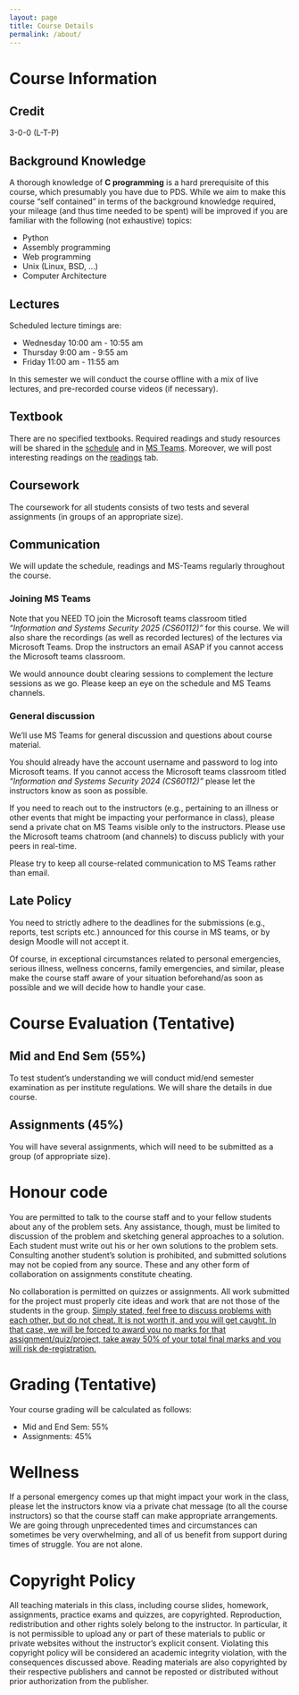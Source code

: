 ```yaml
---
layout: page
title: Course Details
permalink: /about/
---
```

# Course Information
## Credit
3-0-0 (L-T-P)

## Background Knowledge
A thorough knowledge of **C programming** is a hard prerequisite of this course, which presumably you have due to PDS. While we aim to make this course “self contained” in terms of the background knowledge required, your mileage (and thus time needed to be spent) will be improved if you are familiar with the following (not exhaustive) topics:

*   Python
*   Assembly programming
*   Web programming
*   Unix (Linux, BSD, …)
*   Computer Architecture

## Lectures
Scheduled lecture timings are:

*   Wednesday 10:00 am - 10:55 am
*   Thursday 9:00 am - 9:55 am
*   Friday 11:00 am - 11:55 am

In this semester we will conduct the course offline with a mix of live lectures, and pre-recorded course videos (if necessary).

## Textbook

There are no specified textbooks. Required readings and study resources will be shared in the [schedule](/InfoSec-2025/schedule) and in [MS Teams](https://www.microsoft.com/en-us/microsoft-365/microsoft-teams/download-app). Moreover, we will post interesting readings on the [readings](/InfoSec-2025/readings) tab.

## Coursework

The coursework for all students consists of two tests and several assignments (in groups of an appropriate size).

## Communication

We will update the schedule, readings and MS-Teams regularly throughout the course.

### Joining MS Teams

Note that you NEED TO join the Microsoft teams classroom titled *“Information and Systems Security 2025 (CS60112)”* for this course. We will also share the recordings (as well as recorded lectures) of the lectures via Microsoft Teams. Drop the instructors an email ASAP if you cannot access the Microsoft teams classroom.

We would announce doubt clearing sessions to complement the lecture sessions as we go. Please keep an eye on the schedule and MS Teams channels.

### General discussion

We’ll use MS Teams for general discussion and questions about course material.

You should already have the account username and password to log into Microsoft teams. If you cannot access the Microsoft teams classroom titled *“Information and Systems Security 2024 (CS60112)”* please let the instructors know as soon as possible.

If you need to reach out to the instructors (e.g., pertaining to an illness or other events that might be impacting your performance in class), please send a private chat on MS Teams visible only to the instructors. Please use the Microsoft teams chatroom (and channels) to discuss publicly with your peers in real-time.

Please try to keep all course-related communication to MS Teams rather than email.

## Late Policy

You need to strictly adhere to the deadlines for the submissions (e.g., reports, test scripts etc.) announced for this course in MS teams, or by design Moodle will not accept it.

Of course, in exceptional circumstances related to personal emergencies, serious illness, wellness concerns, family emergencies, and similar, please make the course staff aware of your situation beforehand/as soon as possible and we will decide how to handle your case.

# Course Evaluation (Tentative)
## Mid and End Sem (55%)

To test student’s understanding we will conduct mid/end semester examination as per institute regulations. We will share the details in due course.

## Assignments (45%)

You will have several assignments, which will need to be submitted as a group (of appropriate size).

# Honour code

You are permitted to talk to the course staff and to your fellow students about any of the problem sets. Any assistance, though, must be limited to discussion of the problem and sketching general approaches to a solution. Each student must write out his or her own solutions to the problem sets. Consulting another student’s solution is prohibited, and submitted solutions may not be copied from any source. These and any other form of collaboration on assignments constitute cheating.

No collaboration is permitted on quizzes or assignments. All work submitted for the project must properly cite ideas and work that are not those of the students in the group. <u> Simply stated, feel free to discuss problems with each other, but do not cheat. It is not worth it, and you will get caught. In that case, we will be forced to award you no marks for that assignment/quiz/project, take away 50% of your total final marks and you will risk de-registration.</u>

# Grading (Tentative)

Your course grading will be calculated as follows:

*   Mid and End Sem: 55%
*   Assignments: 45%

# Wellness

If a personal emergency comes up that might impact your work in the class, please let the instructors know via a private chat message (to all the course instructors) so that the course staff can make appropriate arrangements. We are going through unprecedented times and circumstances can sometimes be very overwhelming, and all of us benefit from support during times of struggle. You are not alone.

# Copyright Policy

All teaching materials in this class, including course slides, homework, assignments, practice exams and quizzes, are copyrighted. Reproduction, redistribution and other rights solely belong to the instructor. In particular, it is not permissible to upload any or part of these materials to public or private websites without the instructor’s explicit consent. Violating this copyright policy will be considered an academic integrity violation, with the consequences discussed above. Reading materials are also copyrighted by their respective publishers and cannot be reposted or distributed without prior authorization from the publisher.




